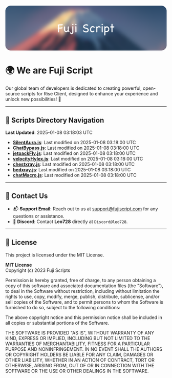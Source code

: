 ![Banner](.github/b.webp)

# 🌍 **We are Fuji Script**

Our global team of developers is dedicated to creating powerful, open-source scripts for Rise Client, designed to enhance your experience and unlock new possibilities! 🌟

---
<!-- SCRIPTS_NAVIGATION_START -->
## 📂 **Scripts Directory Navigation**

**Last Updated**: 2025-01-08 03:18:03 UTC

- **[SilentAura.js](scripts/SilentAura.js)**: Last modified on 2025-01-08 03:18:00 UTC
- **[ChatBypass.js](scripts/ChatBypass.js)**: Last modified on 2025-01-08 03:18:00 UTC
- **[jetpackFly.js](scripts/jetpackFly.js)**: Last modified on 2025-01-08 03:18:00 UTC
- **[velocityHylex.js](scripts/velocityHylex.js)**: Last modified on 2025-01-08 03:18:00 UTC
- **[chestxray.js](scripts/chestxray.js)**: Last modified on 2025-01-08 03:18:00 UTC
- **[bedxray.js](scripts/bedxray.js)**: Last modified on 2025-01-08 03:18:00 UTC
- **[chatMacro.js](scripts/chatMacro.js)**: Last modified on 2025-01-08 03:18:00 UTC

<!-- SCRIPTS_NAVIGATION_END -->

---

## 💬 **Contact Us**  
- 📬 **Support Email**: Reach out to us at [support@fujiscript.com](mailto:support@fujiscript.com) for any questions or assistance.  
- 💬 **Discord**: Contact **Leo728** directly at `Discord@leo728`.

---

## 📜 **License**

This project is licensed under the MIT License.  

**MIT License**  
Copyright (c) 2023 Fuji Scripts  

Permission is hereby granted, free of charge, to any person obtaining a copy of this software and associated documentation files (the "Software"), to deal in the Software without restriction, including without limitation the rights to use, copy, modify, merge, publish, distribute, sublicense, and/or sell copies of the Software, and to permit persons to whom the Software is furnished to do so, subject to the following conditions:  

The above copyright notice and this permission notice shall be included in all copies or substantial portions of the Software.  

THE SOFTWARE IS PROVIDED "AS IS", WITHOUT WARRANTY OF ANY KIND, EXPRESS OR IMPLIED, INCLUDING BUT NOT LIMITED TO THE WARRANTIES OF MERCHANTABILITY, FITNESS FOR A PARTICULAR PURPOSE AND NONINFRINGEMENT. IN NO EVENT SHALL THE AUTHORS OR COPYRIGHT HOLDERS BE LIABLE FOR ANY CLAIM, DAMAGES OR OTHER LIABILITY, WHETHER IN AN ACTION OF CONTRACT, TORT OR OTHERWISE, ARISING FROM, OUT OF OR IN CONNECTION WITH THE SOFTWARE OR THE USE OR OTHER DEALINGS IN THE SOFTWARE.  
